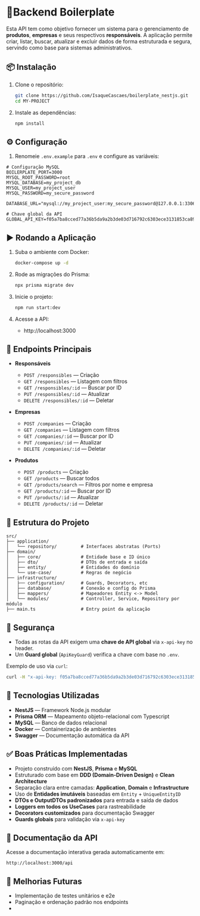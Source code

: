 # 🚀Backend Boilerplate

Esta API tem como objetivo fornecer um sistema para o gerenciamento de **produtos**, **empresas** e seus respectivos **responsáveis**. A aplicação permite criar, listar, buscar, atualizar e excluir dados de forma estruturada e segura, servindo como base para sistemas administrativos.
## 📦 Instalação

1. Clone o repositório:
   ```bash
   git clone https://github.com/IsaqueCascaes/boilerplate_nestjs.git
   cd MY-PROJECT
   ```

2. Instale as dependências:
   ```bash
   npm install
   ```

## ⚙️ Configuração

1. Renomeie `.env.example` para `.env` e configure as variáveis:

```env
# Configuração MySQL
BOILERPLATE_PORT=3000
MYSQL_ROOT_PASSWORD=root
MYSQL_DATABASE=my_project_db
MYSQL_USER=my_project_user
MYSQL_PASSWORD=my_secure_password

DATABASE_URL="mysql://my_project_user:my_secure_password@127.0.0.1:3306/my_project_db"

# Chave global da API
GLOBAL_API_KEY=f05a7ba8cced77a36b5da9a2b3de03d716792c6303ece3131853ca89d91891e5
```

## ▶️ Rodando a Aplicação

1. Suba o ambiente com Docker:
   ```bash
   docker-compose up -d
   ```

2. Rode as migrações do Prisma:
   ```bash
   npx prisma migrate dev
   ```

3. Inicie o projeto:
   ```bash
   npm run start:dev
   ```

4. Acesse a API:
   - http://localhost:3000

## 📌 Endpoints Principais

- **Responsáveis**
  - `POST /responsibles` — Criação
  - `GET /responsibles` — Listagem com filtros
  - `GET /responsibles/:id` — Buscar por ID
  - `PUT /responsibles/:id` — Atualizar
  - `DELETE /responsibles/:id` — Deletar

- **Empresas**
  - `POST /companies` — Criação
  - `GET /companies` — Listagem com filtros
  - `GET /companies/:id` — Buscar por ID
  - `PUT /companies/:id` — Atualizar
  - `DELETE /companies/:id` — Deletar

- **Produtos**
  - `POST /products` — Criação
  - `GET /products` — Buscar todos
  - `GET /products/search` — Filtros por nome e empresa
  - `GET /products/:id` — Buscar por ID
  - `PUT /products/:id` — Atualizar
  - `DELETE /products/:id` — Deletar

## 📁 Estrutura do Projeto

```plaintext
src/
├── application/
│   └── repository/         # Interfaces abstratas (Ports)
├── domain/
│   ├── core/               # Entidade base e ID único
│   ├── dto/                # DTOs de entrada e saída
│   ├── entity/             # Entidades do domínio
│   └── use-case/           # Regras de negócio
├── infrastructure/
│   ├── configuration/      # Guards, Decorators, etc
│   ├── database/           # Conexão e config do Prisma
│   ├── mappers/            # Mapeadores Entity <-> Model
│   └── modules/            # Controller, Service, Repository por módulo
├── main.ts                 # Entry point da aplicação
```

## 🔐 Segurança

- Todas as rotas da API exigem uma **chave de API global** via `x-api-key` no header.
- Um **Guard global** (`ApiKeyGuard`) verifica a chave com base no `.env`.

Exemplo de uso via `curl`:

```bash
curl -H "x-api-key: f05a7ba8cced77a36b5da9a2b3de03d716792c6303ece3131853ca89d91891e5" http://localhost:3000/products
```

## 🧪 Tecnologias Utilizadas

- **NestJS** — Framework Node.js modular
- **Prisma ORM** — Mapeamento objeto-relacional com Typescript
- **MySQL** — Banco de dados relacional
- **Docker** — Containerização de ambientes
- **Swagger** — Documentação automática da API

## ✅ Boas Práticas Implementadas

- Projeto construído com **NestJS**, **Prisma** e **MySQL**
- Estruturado com base em **DDD (Domain-Driven Design)** e **Clean Architecture**
- Separação clara entre camadas: **Application**, **Domain** e **Infrastructure**
- Uso de **Entidades imutáveis** baseadas em `Entity` + `UniqueEntityID`
- **DTOs e OutputDTOs padronizados** para entrada e saída de dados
- **Loggers em todos os UseCases** para rastreabilidade
- **Decorators customizados** para documentação Swagger
- **Guards globais** para validação via `x-api-key`

## 📘 Documentação da API

Acesse a documentação interativa gerada automaticamente em:

```
http://localhost:3000/api
```

## 🚧 Melhorias Futuras

- Implementação de testes unitários e e2e
- Paginação e ordenação padrão nos endpoints
- 
